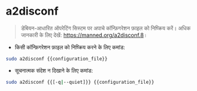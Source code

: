 # a2disconf

> डेबियन-आधारित ऑपरेटिंग सिस्टम पर अपाचे कॉन्फ़िगरेशन फ़ाइल को निष्क्रिय करें।
> अधिक जानकारी के लिए देखें: <https://manned.org/a2disconf.8>।

- किसी कॉन्फ़िगरेशन फ़ाइल को निष्क्रिय करने के लिए कमांड:

```bash
sudo a2disconf {{configuration_file}}
```

- सूचनात्मक संदेश न दिखाने के लिए कमांड:

```bash
sudo a2disconf {{[-q|--quiet]}} {{configuration_file}}
```
